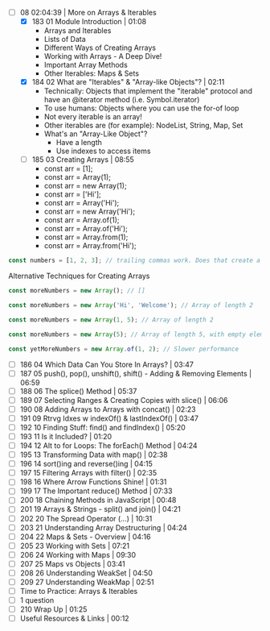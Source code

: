 - [ ] 08 02:04:39 | More on Arrays & Iterables
  - [x] 183 01 Module Introduction | 01:08
    - Arrays and Iterables
    - Lists of Data
    - Different Ways of Creating Arrays
    - Working with Arrays - A Deep Dive!
    - Important Array Methods
    - Other Iterables: Maps & Sets
  - [x] 184 02 What are "Iterables" & "Array-like Objects"? | 02:11
    - Technically: Objects that implement the "iterable" protocol and have an @iterator method (i.e. Symbol.iterator)
    - To use humans: Objects where you can use the for-of loop
    - Not every iterable is an array!
    - Other iterables are (for example): NodeList, String, Map, Set
    - What's an "Array-Like Object"?
      - Have a length
      - Use indexes to access items
  - [ ] 185 03 Creating Arrays | 08:55
    - const arr = [1];
    - const arr = Array(1);
    - const arr = new Array(1);
    - const arr = ['Hi'];
    - const arr = Array('Hi');
    - const arr = new Array('Hi');
    - const arr = Array.of(1);
    - const arr = Array.of('Hi');
    - const arr = Array.from(1);
    - const arr = Array.from('Hi');
```javascript
const numbers = [1, 2, 3]; // trailing commas work. Does that create a new element? No. Most common
```
Alternative Techniques for Creating Arrays

```javascript
const moreNumbers = new Array(); // []

const moreNumbers = new Array('Hi', 'Welcome'); // Array of length 2

const moreNumbers = new Array(1, 5); // Array of length 2

const moreNumbers = new Array(5); // Array of length 5, with empty elements

const yetMoreNumbers = new Array.of(1, 2); // Slower performance
```

  - [ ] 186 04 Which Data Can You Store In Arrays? | 03:47
  - [ ] 187 05 push(), pop(), unshift(), shift() - Adding & Removing Elements | 06:59
  - [ ] 188 06 The splice() Method | 05:37
  - [ ] 189 07 Selecting Ranges & Creating Copies with slice() | 06:06
  - [ ] 190 08 Adding Arrays to Arrays with concat() | 02:23
  - [ ] 191 09 Rtrvg Idxes w indexOf() & lastIndexOf() | 03:47
  - [ ] 192 10 Finding Stuff: find() and findIndex() | 05:20
  - [ ] 193 11 Is it Included? | 01:20
  - [ ] 194 12 Alt to for Loops: The forEach() Method | 04:24
  - [ ] 195 13 Transforming Data with map() | 02:38
  - [ ] 196 14 sort()ing and reverse()ing | 04:15
  - [ ] 197 15 Filtering Arrays with filter() | 02:35
  - [ ] 198 16 Where Arrow Functions Shine! | 01:31
  - [ ] 199 17 The Important reduce() Method | 07:33
  - [ ] 200 18 Chaining Methods in JavaScript | 00:48
  - [ ] 201 19 Arrays & Strings - split() and join() | 04:21
  - [ ] 202 20 The Spread Operator (...) | 10:31
  - [ ] 203 21 Understanding Array Destructuring | 04:24
  - [ ] 204 22 Maps & Sets - Overview | 04:16
  - [ ] 205 23 Working with Sets | 07:21
  - [ ] 206 24 Working with Maps | 09:30
  - [ ] 207 25 Maps vs Objects | 03:41
  - [ ] 208 26 Understanding WeakSet | 04:50
  - [ ] 209 27 Understanding WeakMap | 02:51
  - [ ] Time to Practice: Arrays & Iterables
  - [ ] 1 question
  - [ ] 210 Wrap Up | 01:25
  - [ ] Useful Resources & Links | 00:12
